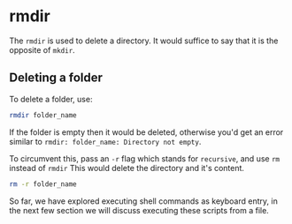 # rmdir

The `rmdir` is used to delete a directory. It would suffice to say that it is the opposite of `mkdir`.

## Deleting a folder

To delete a folder, use:

```sh
rmdir folder_name
```

If the folder is empty then it would be deleted, otherwise you'd get an error
similar to `rmdir: folder_name: Directory not empty`.

To circumvent this, pass
an `-r` flag which stands for `recursive`, and use `rm` instead of `rmdir` This would delete the directory and it's content.

```sh
rm -r folder_name
```

So far, we have explored executing shell commands as keyboard entry, in the next
few section we will discuss executing these scripts from a file.
